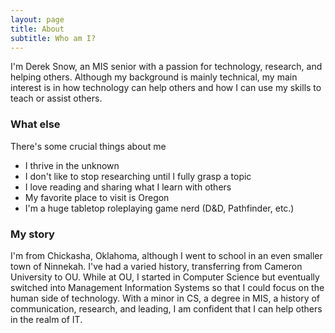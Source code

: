 ```yaml
---
layout: page
title: About
subtitle: Who am I?
---
```


I'm Derek Snow, an MIS senior with a passion for technology, research, and helping others. 
Although my background is mainly technical, my main interest is in how technology can help others and how I can use my skills to teach or assist others.

### What else
There's some crucial things about me 
- I thrive in the unknown
- I don't like to stop researching until I fully grasp a topic
- I love reading and sharing what I learn with others
- My favorite place to visit is Oregon
- I'm a huge tabletop roleplaying game nerd (D&D, Pathfinder, etc.)

### My story

I'm from Chickasha, Oklahoma, although I went to school in an even smaller town of Ninnekah. I've had a varied history, transferring from Cameron University to OU. While at OU, I started in Computer Science but eventually switched into Management Information Systems so that I could focus on the human side of technology. With a minor in CS, a degree in MIS, a history of communication, research, and leading, I am confident that I can help others in the realm of IT.